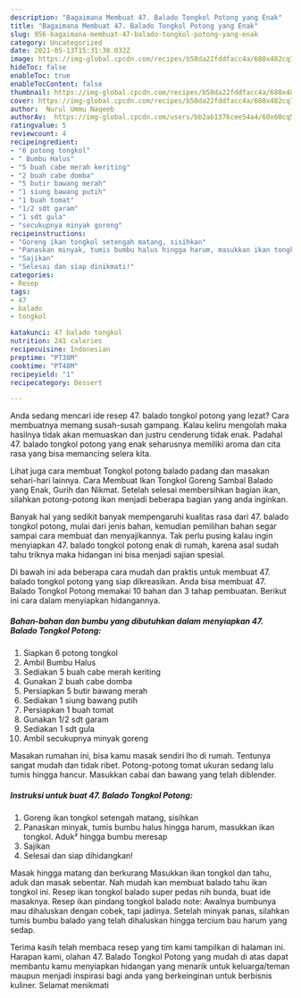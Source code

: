 ```yaml
---
description: "Bagaimana Membuat 47. Balado Tongkol Potong yang Enak"
title: "Bagaimana Membuat 47. Balado Tongkol Potong yang Enak"
slug: 956-bagaimana-membuat-47-balado-tongkol-potong-yang-enak
category: Uncategorized
date: 2021-05-13T15:31:38.032Z
image: https://img-global.cpcdn.com/recipes/b58da22fddfacc4a/680x482cq70/47-balado-tongkol-potong-foto-resep-utama.jpg
hideToc: false
enableToc: true
enableTocContent: false
thumbnail: https://img-global.cpcdn.com/recipes/b58da22fddfacc4a/680x482cq70/47-balado-tongkol-potong-foto-resep-utama.jpg
cover: https://img-global.cpcdn.com/recipes/b58da22fddfacc4a/680x482cq70/47-balado-tongkol-potong-foto-resep-utama.jpg
author:  Nurul Ummu Naqeeb
authorAv:  https://img-global.cpcdn.com/users/bb2ab1376cee54a4/60x60cq50/avatar.jpg
ratingvalue: 5
reviewcount: 4
recipeingredient:
- "6 potong tongkol"
- " Bumbu Halus"
- "5 buah cabe merah keriting"
- "2 buah cabe domba"
- "5 butir bawang merah"
- "1 siung bawang putih"
- "1 buah tomat"
- "1/2 sdt garam"
- "1 sdt gula"
- "secukupnya minyak goreng"
recipeinstructions:
- "Goreng ikan tongkol setengah matang, sisihkan"
- "Panaskan minyak, tumis bumbu halus hingga harum, masukkan ikan tongkol. Aduk² hingga bumbu meresap"
- "Sajikan"
- "Selesai dan siap dinikmati!"
categories:
- Resep
tags:
- 47
- balado
- tongkol

katakunci: 47 balado tongkol 
nutrition: 241 calories
recipecuisine: Indonesian
preptime: "PT38M"
cooktime: "PT48M"
recipeyield: "1"
recipecategory: Dessert

---
```



Anda sedang mencari ide resep 47. balado tongkol potong yang lezat? Cara membuatnya memang susah-susah gampang. Kalau keliru mengolah maka hasilnya tidak akan memuaskan dan justru cenderung tidak enak. Padahal 47. balado tongkol potong yang enak seharusnya memiliki aroma dan cita rasa yang bisa memancing selera kita.


Lihat juga cara membuat Tongkol potong balado padang dan masakan sehari-hari lainnya. Cara Membuat Ikan Tongkol Goreng Sambal Balado yang Enak, Gurih dan Nikmat. Setelah selesai membersihkan bagian ikan, silahkan potong-potong ikan menjadi beberapa bagian yang anda inginkan.

Banyak hal yang sedikit banyak mempengaruhi kualitas rasa dari 47. balado tongkol potong, mulai dari jenis bahan, kemudian pemilihan bahan segar sampai cara membuat dan menyajikannya. Tak perlu pusing kalau ingin menyiapkan 47. balado tongkol potong enak di rumah, karena asal sudah tahu triknya maka hidangan ini bisa menjadi sajian spesial.


Di bawah ini ada beberapa cara mudah dan praktis untuk membuat 47. balado tongkol potong yang siap dikreasikan. Anda bisa membuat 47. Balado Tongkol Potong memakai 10 bahan dan 3 tahap pembuatan. Berikut ini cara dalam menyiapkan hidangannya.

<!--inarticleads1-->

##### Bahan-bahan dan bumbu yang dibutuhkan dalam menyiapkan 47. Balado Tongkol Potong:

1. Siapkan 6 potong tongkol
1. Ambil  Bumbu Halus
1. Sediakan 5 buah cabe merah keriting
1. Gunakan 2 buah cabe domba
1. Persiapkan 5 butir bawang merah
1. Sediakan 1 siung bawang putih
1. Persiapkan 1 buah tomat
1. Gunakan 1/2 sdt garam
1. Sediakan 1 sdt gula
1. Ambil secukupnya minyak goreng


Masakan rumahan ini, bisa kamu masak sendiri lho di rumah. Tentunya sangat mudah dan tidak ribet. Potong-potong tomat ukuran sedang lalu tumis hingga hancur. Masukkan cabai dan bawang yang telah diblender. 

<!--inarticleads2-->

##### Instruksi untuk buat 47. Balado Tongkol Potong:

1. Goreng ikan tongkol setengah matang, sisihkan
1. Panaskan minyak, tumis bumbu halus hingga harum, masukkan ikan tongkol. Aduk² hingga bumbu meresap
1. Sajikan
1. Selesai dan siap dihidangkan!

Masak hingga matang dan berkurang Masukkan ikan tongkol dan tahu, aduk dan masak sebentar. Nah mudah kan membuat balado tahu ikan tongkol ini. Resep ikan tongkol balado super pedas nih bunda, buat ide masaknya. Resep ikan pindang tongkol balado note: Awalnya bumbunya mau dihaluskan dengan cobek, tapi jadinya. Setelah minyak panas, silahkan tumis bumbu balado yang telah dihaluskan hingga tercium bau harum yang sedap. 

Terima kasih telah membaca resep yang tim kami tampilkan di halaman ini. Harapan kami, olahan 47. Balado Tongkol Potong yang mudah di atas dapat membantu kamu menyiapkan hidangan yang menarik untuk keluarga/teman maupun menjadi inspirasi bagi anda yang berkeinginan untuk berbisnis kuliner. Selamat menikmati
